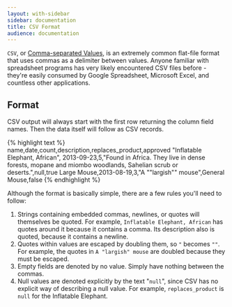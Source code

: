 ```yaml
---
layout: with-sidebar
sidebar: documentation
title: CSV Format
audience: documentation
---
```


`CSV`, or [Comma-separated Values](http://en.wikipedia.org/wiki/Comma-separated_values), is an extremely common flat-file format that uses commas as a delimiter between values. Anyone familiar with spreadsheet programs has very likely encountered CSV files before - they're easily consumed by Google Spreadsheet, Microsoft Excel, and countless other applications.

## Format

CSV output will always start with the first row returning the column field names.  Then the data itself will follow as CSV records.

{% highlight text %}
name,date,count,description,replaces_product,approved
"Inflatable Elephant, African", 2013-09-23,5,"Found in Africa.
They live in dense forests, mopane and miombo woodlands, Sahelian scrub or deserts.",null,true
Large Mouse,2013-08-19,3,"A ""largish"" mouse",General Mouse,false
{% endhighlight %}

Although the format is basically simple, there are a few rules you'll need to follow:

1. Strings containing embedded commas, newlines, or quotes will themselves be quoted. For example, `Inflatable Elephant, African` has quotes around it because it contains a comma.  Its description also is quoted, because it contains a newline.
2.  Quotes within values are escaped by doubling them, so `"` becomes `""`. For example, the quotes in `A "largish" mouse` are doubled because they must be escaped.
3. Empty fields are denoted by no value. Simply have nothing between the commas.
4. Null values are denoted explicitly by the text "`null`", since CSV has no explicit way of describing a null value. For example, `replaces_product` is `null` for the Inflatable Elephant.

